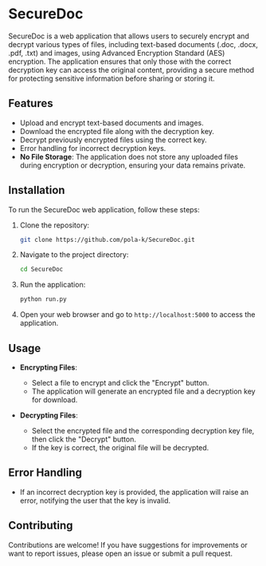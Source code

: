 # SecureDoc

SecureDoc is a web application that allows users to securely encrypt and decrypt various types of files, including text-based documents (.doc, .docx, .pdf, .txt) and images, using Advanced Encryption Standard (AES) encryption. The application ensures that only those with the correct decryption key can access the original content, providing a secure method for protecting sensitive information before sharing or storing it.

## Features

- Upload and encrypt text-based documents and images.
- Download the encrypted file along with the decryption key.
- Decrypt previously encrypted files using the correct key.
- Error handling for incorrect decryption keys.
- **No File Storage**: The application does not store any uploaded files during encryption or decryption, ensuring your data remains private.

## Installation

To run the SecureDoc web application, follow these steps:

1. Clone the repository:
   ```bash
   git clone https://github.com/pola-k/SecureDoc.git
   ```

2. Navigate to the project directory:
   ```bash
   cd SecureDoc
   ```

3. Run the application:
   ```bash
   python run.py
   ```

4. Open your web browser and go to `http://localhost:5000` to access the application.

## Usage

- **Encrypting Files**: 
  - Select a file to encrypt and click the "Encrypt" button. 
  - The application will generate an encrypted file and a decryption key for download.

- **Decrypting Files**: 
  - Select the encrypted file and the corresponding decryption key file, then click the "Decrypt" button. 
  - If the key is correct, the original file will be decrypted.

## Error Handling

- If an incorrect decryption key is provided, the application will raise an error, notifying the user that the key is invalid.

## Contributing

Contributions are welcome! If you have suggestions for improvements or want to report issues, please open an issue or submit a pull request.
